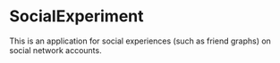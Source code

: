 # SocialExperiment
This is an application for social experiences (such as friend graphs) on social network accounts.
